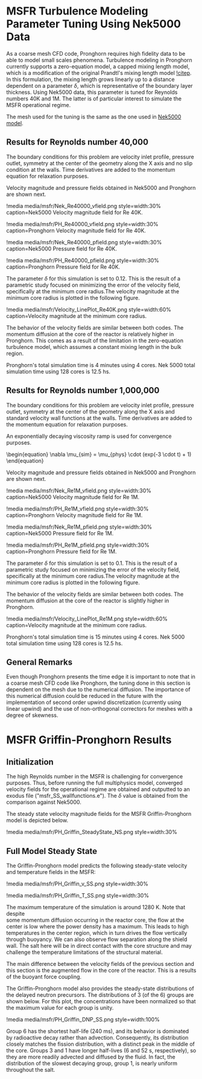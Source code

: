 # MSFR Turbulence Modeling Parameter Tuning Using Nek5000 Data

As a coarse mesh CFD code, Pronghorn requires high fidelity data to be able to
model small scales phenomena. Turbulence modeling in Pronghorn currently supports
a zero-equation model, a capped mixing length model, which is a modification of
the original Prandtl's mixing length model [!citep](escudier1966). In this
formulation, the mixing length grows linearly up to a distance dependent on
a parameter $\delta$, which is representative of the boundary layer thickness.
Using Nek5000 data, this parameter is tuned for Reynolds numbers 40K and 1M.
The latter is of particular interest to simulate the MSFR operational regime.

The mesh used for the tuning is the same as the one used in
[Nek5000 model](msfr/nek5000_cfd_model.md).

## Results for Reynolds number 40,000

The boundary conditions for this problem are velocity inlet profile, pressure
outlet, symmetry at the center of the geometry along the X axis and no slip
condition at the walls. Time derivatives are added to the momentum equation for
relaxation purposes.

Velocity magnitude and pressure fields obtained in Nek5000 and Pronghorn are
shown next.

!media media/msfr/Nek_Re40000_vfield.png
    style=width:30%
    caption=Nek5000 Velocity magnitude field for Re 40K.

!media media/msfr/PH_Re40000_vfield.png
    style=width:30%
    caption=Pronghorn Velocity magnitude field for Re 40K.

!media media/msfr/Nek_Re40000_pfield.png
    style=width:30%
    caption=Nek5000 Pressure field for Re 40K.

!media media/msfr/PH_Re40000_pfield.png
    style=width:30%
    caption=Pronghorn Pressure field for Re 40K.

The parameter $\delta$ for this simulation is set to 0.12. This is the result
of a parametric study focused on minimizing the error of the velocity field,
specifically at the minimum core radius.The velocity magnitude at the minimum
core radius is plotted in the following figure.

!media media/msfr/Velocity_LinePlot_Re40K.png
    style=width:60%
    caption=Velocity magnitude at the minimum core radius.

The behavior of the velocity fields are similar between both codes. The
momentum diffusion at the core of the reactor is relatively higher in Pronghorn.
This comes as a result of the limitation in the zero-equation turbulence model,
which assumes a constant mixing length in the bulk region.

Pronghorn's total simulation time is 4 minutes using 4 cores. Nek 5000 total simulation time
using 128 cores is 12.5 hs.

## Results for Reynolds number 1,000,000

The boundary conditions for this problem are velocity inlet profile, pressure
outlet, symmetry at the center of the geometry along the X axis and standard
velocity wall functions at the walls. Time derivatives are added to the momentum
equation for relaxation purposes.

An exponentially decaying viscosity ramp is used for convergence purposes.

\begin{equation}
  \nabla \mu_{sim} = \mu_{phys} \cdot (exp(-3 \cdot t) + 1)
\end{equation}

Velocity magnitude and pressure fields obtained in Nek5000 and Pronghorn are
shown next.

!media media/msfr/Nek_Re1M_vfield.png
    style=width:30%
    caption=Nek5000 Velocity magnitude field for Re 1M.

!media media/msfr/PH_Re1M_vfield.png
    style=width:30%
    caption=Pronghorn Velocity magnitude field for Re 1M.

!media media/msfr/Nek_Re1M_pfield.png
    style=width:30%
    caption=Nek5000 Pressure field for Re 1M.

!media media/msfr/PH_Re1M_pfield.png
    style=width:30%
    caption=Pronghorn Pressure field for Re 1M.

The parameter $\delta$ for this simulation is set to 0.1. This is the result
of a parametric study focused on minimizing the error of the velocity field,
specifically at the minimum core radius.The velocity magnitude at the minimum
core radius is plotted in the following figure.

The behavior of the velocity fields are similar between both codes. The
momentum diffusion at the core of the reactor is slightly higher in Pronghorn.

!media media/msfr/Velocity_LinePlot_Re1M.png
    style=width:60%
    caption=Velocity magnitude at the minimum core radius.

Pronghorn's total simulation time is 15 minutes using 4 cores. Nek 5000 total simulation time
using 128 cores is 12.5 hs.

## General Remarks

Even though Pronghorn presents the time edge it is important to note that in a
coarse mesh CFD code like Pronghorn, the tuning done in this section is
dependent on the mesh due to the numerical diffusion. The importance of this
numerical diffusion could be reduced in the future with the implementation of
second order upwind discretization (currently using linear upwind) and the
use of non-orthogonal correctors for meshes with a degree of skewness.


# MSFR Griffin-Pronghorn Results

## Initialization

The high Reynolds number in the MSFR is challenging for convergence purposes.
Thus, before running the full multiphysics model, converged velocity fields for
the operational regime are obtained and outputted to an exodus file
("msfr_SS_wallfunctions.e"). The $\delta$ value is obtained from the comparison
against Nek5000.

The steady state velocity magnitude fields for the MSFR Griffin-Pronghorn model
is depicted below.

!media media/msfr/PH_Griffin_SteadyState_NS.png
       style=width:30%

## Full Model Steady State

The Griffin-Pronghorn model predicts the following steady-state velocity and
temperature fields in the MSFR:

!media media/msfr/PH_Griffin_v_SS.png
       style=width:30%

!media media/msfr/PH_Griffin_T_SS.png
       style=width:30%

The maximum temperature of the simulation is around 1280 K. Note that despite  
some momentum diffusion occurring in the reactor core, the flow at the center is
 low where the power density has a maximum. This leads to high temperatures in
 the center region, which in turn drives the flow vertically through buoyancy.
 We can also observe flow separation along the shield wall. The salt here will
 be in direct contact with the core structure and may challenge the temperature
 limitations of the structural material.

 The main difference between the velocity fields of the previous section and
 this section is the augmented flow in the core of the reactor. This is
 a results of the buoyant force coupling.

The Griffin-Pronghorn model also provides the steady-state distributions of the
delayed neutron precursors. The distributions of 3 (of the 6) groups are shown
below. For this plot, the concentrations have been normalized so that the
maximum value for each group is unity.

!media media/msfr/PH_Griffin_DNP_SS.png
       style=width:100%

Group 6 has the shortest half-life (240 ms), and its behavior is dominated by
radioactive decay rather than advection. Consequently, its distribution
closely matches the fission distribution, with a distinct peak in the middle of
the core. Groups 3 and 1 have longer half-lives (6 and 52 s, respectively), so
they are more readily advected and diffused by the fluid. In fact, the
distribution of the slowest decaying group, group 1, is nearly uniform
throughout the salt.
